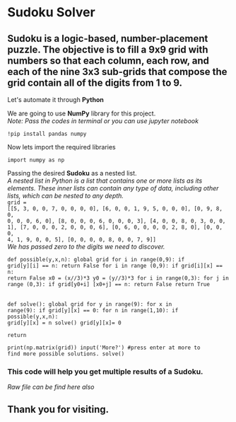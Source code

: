 # Sudoku Solver

## Sudoku is a logic-based, number-placement puzzle. The objective is to fill a 9x9 grid with numbers so that each column, each row, and each of the nine 3x3 sub-grids that compose the grid contain all of the digits from 1 to 9.

Let's automate it through **Python**

We are going to use **NumPy** library for this project.<br>
*Note: Pass the codes in terminal or you can use jupyter notebook*

<code>!pip install pandas numpy </code>

Now lets import the required libraries

<code>import numpy as np </code>

Passing the desired **Sudoku** as a nested list.<br>
*A nested list in Python is a list that contains one or more lists as its elements. These inner lists can contain any type of data, including other lists, which can be nested to any depth.*
<br>
<code>grid =  [[5, 3, 0, 0, 7, 0, 0, 0, 0], 
           [6, 0, 0, 1, 9, 5, 0, 0, 0], 
           [0, 9, 8, 0, 0, 0, 0, 6, 0], 
           [8, 0, 0, 0, 6, 0, 0, 0, 3],
           [4, 0, 0, 8, 0, 3, 0, 0, 1],
           [7, 0, 0, 0, 2, 0, 0, 0, 6],
           [0, 6, 0, 0, 0, 0, 2, 8, 0],
           [0, 0, 0, 4, 1, 9, 0, 0, 5],
           [0, 0, 0, 0, 8, 0, 0, 7, 9]]
</code>
<br>
*We has passed zero to the digits we need to discover.*<br>

<code>def possible(y,x,n):
    global grid
    for i in range(0,9):
        if grid[y][i] == n:
            return False
    for i in range (0,9):
        if grid[i][x] == n:
            return False
    x0 = (x//3)*3
    y0 = (y//3)*3 
    for i in range(0,3):
        for j in range (0,3):
            if grid[y0+i] [x0+j] == n:
                return False
    return True                          
</code>
<br>
<code>def solve():
    global grid
    for y in range(9):
        for x in range(9):
            if grid[y][x] == 0:
                for n in range(1,10):
                    if possible(y,x,n):
                        grid[y][x] = n
                        solve()
                        grid[y][x]= 0   
                return   </code>               

<code>print(np.matrix(grid))
    input('More?')   #press enter at more to find more possible solutions.
solve()               </code>


### This code will help you get multiple results of a Sudoku.
*Raw file can be find here also*
## Thank you for visiting.

